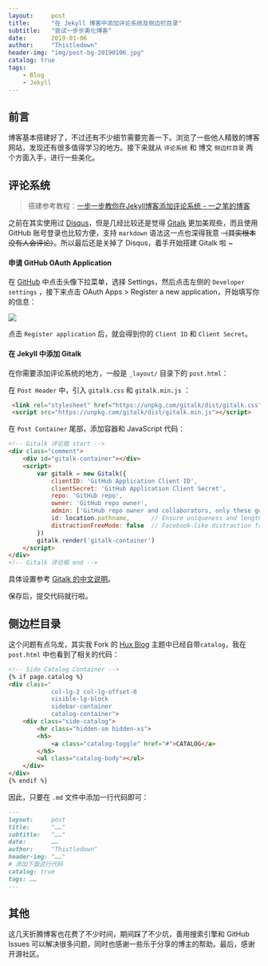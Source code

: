 ```yaml
---
layout:     post
title:      "在 Jekyll 博客中添加评论系统及侧边栏目录"
subtitle:   "尝试一步步美化博客"
date:       2019-01-06
author:     "Thistledown"
header-img: "img/post-bg-20190106.jpg"
catalog: true
tags:
    - Blog
    - Jekyll
---
```

## 前言

博客基本搭建好了，不过还有不少细节需要完善一下。浏览了一些他人精致的博客网站，发现还有很多值得学习的地方。接下来就从 `评论系统` 和 博文 `侧边栏目录` 两个方面入手，进行一些美化。

## 评论系统

> 搭建参考教程：[一步一步教你在Jekyll博客添加评论系统 - 一之笔的博客](https://yizibi.github.io/2018/09/26/Mac-%E4%B8%80%E6%AD%A5%E4%B8%80%E6%AD%A5%E6%95%99%E4%BD%A0%E5%9C%A8Jekyll%E5%8D%9A%E5%AE%A2%E6%B7%BB%E5%8A%A0%E8%AF%84%E8%AE%BA%E7%B3%BB%E7%BB%9F/)  


之前在其实使用过 [Disqus](https://disqus.com/)，但是几经比较还是觉得 [Gitalk](https://gitalk.github.io/) 更加美观些，而且使用 GitHub 账号登录也比较方便，支持 `markdown` 语法这一点也深得我意 ~~（其实根本没有人会评论）~~。所以最后还是关掉了 Disqus，着手开始搭建 Gitalk 啦 ~

#### 申请 GitHub OAuth Application

在 [GitHub](https://github.com/) 中点击头像下拉菜单，选择 Settings，然后点击左侧的 `Developer settings` ，接下来点击 OAuth Apps > Register a new application，开始填写你的信息：

![](https://ws1.sinaimg.cn/large/006y42ybgy1fyy7lfbwpgj30et0bb74x.jpg)

点击 `Register application` 后，就会得到你的 `Client ID` 和 `Client Secret`。

#### 在 Jekyll 中添加 Gitalk

在你需要添加评论系统的地方，一般是 `_layout/` 目录下的 `post.html`：

在 `Post Header` 中，引入 `gitalk.css` 和 `gitalk.min.js` ：

```html
 <link rel="stylesheet" href="https://unpkg.com/gitalk/dist/gitalk.css">
 <script src="https://unpkg.com/gitalk/dist/gitalk.min.js"></script>
```

在 `Post Container` 尾部，添加容器和 JavaScript 代码：

```html
<!-- Gitalk 评论框 start -->
<div class="comment">
    <div id="gitalk-container"></div>
    <script>
        var gitalk = new Gitalk({
            clientID: 'GitHub Application Client ID',
            clientSecret: 'GitHub Application Client Secret',
            repo: 'GitHub repo',
            owner: 'GitHub repo owner',
            admin: ['GitHub repo owner and collaborators, only these guys can initialize github issues'],
            id: location.pathname,      // Ensure uniqueness and length less than 50
            distractionFreeMode: false  // Facebook-like distraction free mode
        })
        gitalk.render('gitalk-container')
    </script>
</div>
<!-- Gitalk 评论框 end -->
```

具体设置参考 [Gitalk 的中文说明](https://github.com/gitalk/gitalk/blob/master/readme-cn.md)。

保存后，提交代码就行啦。

## 侧边栏目录

这个问题有点乌龙，其实我 Fork 的 [Hux Blog](https://github.com/Huxpro/huxpro.github.io) 主题中已经自带`catalog`，我在 `post.html` 中也看到了相关的代码：

```html
<!-- Side Catalog Container -->
{% if page.catalog %}
<div class="
            col-lg-2 col-lg-offset-0
            visible-lg-block
            sidebar-container
            catalog-container">
    <div class="side-catalog">
        <hr class="hidden-sm hidden-xs">
        <h5>
            <a class="catalog-toggle" href="#">CATALOG</a>
        </h5>
        <ul class="catalog-body"></ul>
    </div>
</div>
{% endif %}
```

因此，只要在 `.md` 文件中添加一行代码即可：

```markdown
---
layout:     post
title:      "……"
subtitle:   "……"
date:       ……
author:     "Thistledown"
header-img: "……"
# 添加下面这行代码
catalog: true  
tags: ……
---
```

## 其他

这几天折腾博客也花费了不少时间，期间踩了不少坑，善用搜索引擎和 GitHub Issues 可以解决很多问题，同时也感谢一些乐于分享的博主的帮助。最后，感谢开源社区。